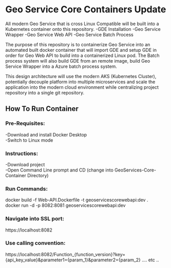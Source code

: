 # Geo Service Core Containers Update

All modern Geo Service that is cross Linux Compatible will be built into a Kubernetes container onto this repository. 
-GDE Installation
-Geo Service Wrapper 
-Geo Service Web API
-Geo Service Batch Process

The purpose of this repository is to containerize Geo Service into an automated built docker container that will import GDE and setup GDE in order for Geo Web API to build into a containerized Linux pod.
The Batch process system will also build GDE from an remote image, build Geo Service Wrapper into a Azure batch process system. 


This design architecture will use the modern AKS (Kubernetes Cluster), potentially decouple platform into multiple microservices and scale the application into the modern cloud environment 
while centralizing project repository into a single git repository.

## How To Run Container  
 ### Pre-Requisites:  
  -Download and install Docker Desktop  
  -Switch to Linux mode  
  
###  Instructions:  
  -Download project    
  -Open Command Line prompt and CD (change into GeoServices-Core-Container Directory)   

 ### Run Commands:
  
  docker build -f Web-API.Dockerfile -t geoservicescorewebapi:dev .  
  docker run -d -p 8082:8081 geoservicescorewebapi:dev    

  ### Navigate into SSL port:   
  https://localhost:8082    
  
  ### Use calling convention:   
  https://localhost:8082/Function_{function_version}?key={api_key_value}&parameter1={param_1}&parameter2={param_2} .... etc ..

 

